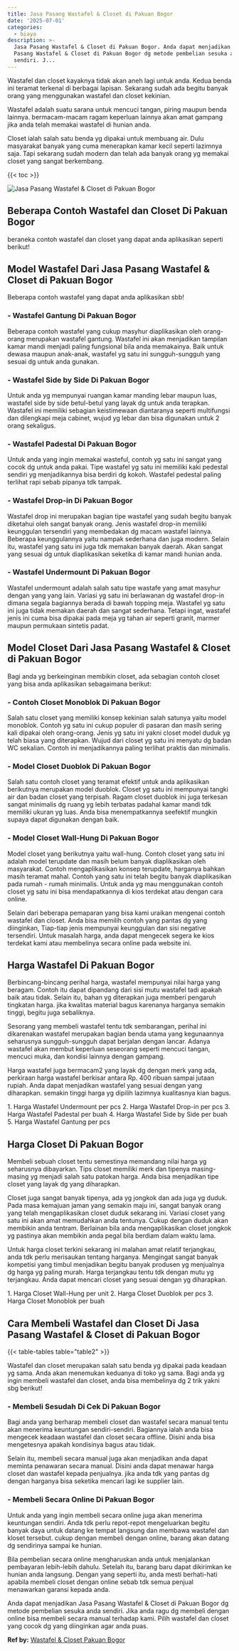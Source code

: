 ```yaml
---
title: Jasa Pasang Wastafel & Closet di Pakuan Bogor
date: '2025-07-01'
categories:
  - biaya
description: >-
  Jasa Pasang Wastafel & Closet di Pakuan Bogor. Anda dapat menjadikan Jasa
  Pasang Wastafel & Closet di Pakuan Bogor dg metode pembelian sesuka anda
  sendiri. J...
---
```


Wastafel dan closet kayaknya tidak akan aneh lagi untuk anda. Kedua benda ini teramat terkenal di berbagai lapisan. Sekarang sudah ada begitu banyak orang yang menggunakan wastafel dan closet kekinian.

Wastafel adalah suatu sarana untuk mencuci tangan, piring maupun benda lainnya. bermacam-macam ragam keperluan lainnya akan amat gampang jika anda telah memakai wastafel di hunian anda.

Closet ialah salah satu benda yg dipakai untuk membuang air. Dulu masyarakat banyak yang cuma menerapkan kamar kecil seperti lazimnya saja. Tapi sekarang sudah modern dan telah ada banyak orang yg memakai closet yang sangat berkembang.

{{< toc >}}

![Jasa Pasang Wastafel & Closet di Pakuan Bogor](/images/wastafel-closet-murah53.png)

## Beberapa Contoh Wastafel dan Closet Di Pakuan Bogor

beraneka contoh wastafel dan closet yang dapat anda aplikasikan seperti berikut!

## Model Wastafel Dari Jasa Pasang Wastafel & Closet di Pakuan Bogor

Beberapa contoh wastafel yang dapat anda aplikasikan sbb!

### \- Wastafel Gantung Di Pakuan Bogor

Beberapa contoh wastafel yang cukup masyhur diaplikasikan oleh orang-orang merupakan wastafel gantung. Wastafel ini akan menjadikan tampilan kamar mandi menjadi paling fungsional bila anda memakainya. Baik untuk dewasa maupun anak-anak, wastafel yg satu ini sungguh-sungguh yang sesuai dg untuk anda gunakan.

### \- Wastafel Side by Side Di Pakuan Bogor

Untuk anda yg mempunyai ruangan kamar manding lebar maupun luas, wastafel side by side betul-betul yang layak dg untuk anda terapkan. Wastafel ini memiliki sebagian keistimewaan diantaranya seperti multifungsi dan dilengkapi meja cabinet, wujud yg lebar dan bisa digunakan untuk 2 orang sekaligus.

### \- Wastafel Padestal Di Pakuan Bogor

Untuk anda yang ingin memakai wasteful, contoh yg satu ini sangat yang cocok dg untuk anda pakai. Tipe wastafel yg satu ini memiliki kaki pedestal sendiri yg menjadikannya bisa berdiri dg kokoh. Wastafel pedestal paling terlihat rapi sebab pipanya tdk tampak.

### \- Wastafel Drop-in Di Pakuan Bogor

Wastafel drop ini merupakan bagian tipe wastafel yang sudah begitu banyak diketahui oleh sangat banyak orang. Jenis wastafel drop-in memiliki keunggulan tersendiri yang membedakan dg macam wastafel lainnya. Beberapa keunggulannya yaitu nampak sederhana dan juga modern. Selain itu, wastafel yang satu ini juga tdk memakan banyak daerah. Akan sangat yang sesuai dg untuk diaplikasikan seketika di kamar mandi hunian anda.

### \- Wastafel Undermount Di Pakuan Bogor

Wastafel undermount adalah salah satu tipe wastafe yang amat masyhur dengan yang yang lain. Variasi yg satu ini berlawanan dg wastafel drop-in dimana segala bagiannya berada di bawah topping meja. Wastafel yg satu ini juga tidak memakan daerah dan sangat sederhana. Tetapi ingat, wastafel jenis ini cuma bisa dipakai pada meja yg tahan air seperti granit, marmer maupun permukaan sintetis padat.

## Model Closet Dari Jasa Pasang Wastafel & Closet di Pakuan Bogor

Bagi anda yg berkeinginan membikin closet, ada sebagian contoh closet yang bisa anda aplikasikan sebagaimana berikut:

### \- Contoh Closet Monoblok Di Pakuan Bogor

Salah satu closet yang memiliki konsep kekinian salah satunya yaitu model monoblok. Contoh yg satu ini cukup populer di pasaran dan masih sering kali dipakai oleh orang-orang. Jenis yg satu ini yakni closet model duduk yg telah biasa yang diterapkan. Wujud dari closet yg satu ini menyatu dg badan WC sekalian. Contoh ini menjadikannya paling terlihat praktis dan minimalis.

### \- Model Closet Duoblok Di Pakuan Bogor

Salah satu contoh closet yang teramat efektif untuk anda aplikasikan berikutnya merupakan model duoblok. Closet yg satu ini mempunyai tangki air dan badan closet yang terpisah. Ragam closet duoblok ini juga terkesan sangat minimalis dg ruang yg lebih terbatas padahal kamar mandi tdk memiliki ukuran yg luas. Anda bisa menempatkannya seefektif mungkin supaya dapat digunakan dengan baik.

### \- Model Closet Wall-Hung Di Pakuan Bogor

Model closet yang berikutnya yaitu wall-hung. Contoh closet yang satu ini adalah model terupdate dan masih belum banyak diaplikasikan oleh masyarakat. Contoh mengaplikasikan konsep terupdate, harganya bahkan masih teramat mahal. Contoh yang satu ini telah begitu banyak diaplikasikan pada rumah - rumah minimalis. Untuk anda yg mau menggunakan contoh closet yg satu ini bisa mendapatkannya di kios terdekat atau dengan cara online.

Selain dari beberapa pemaparan yang bisa kami uraikan mengenai contoh wastafel dan closet. Anda bisa memilih contoh yang pantas dg yang diinginkan, Tiap-tiap jenis mempunyai keunggulan dan sisi negative tersendiri. Untuk masalah harga, anda dapat mengecek segera ke kios terdekat kami atau membelinya secara online pada website ini.

## Harga Wastafel Di Pakuan Bogor

Berbincang-bincang perihal harga, wastafel mempunyai nilai harga yang beragam. Contoh itu dapat dipandang dari sisi mutu wastafel tadi apakah baik atau tidak. Selain itu, bahan yg diterapkan juga memberi pengaruh tingkatan harga. jika kwalitas material bagus karenanya harganya semakin tinggi, begitu juga sebaliknya.

Sesorang yang membeli wastafel tentu tdk sembarangan, perihal ini dikarenakan wastafel merupakan bagian benda utama yang kegunaannya seharusnya sungguh-sungguh dapat berjalan dengan lancar. Adanya wastafel akan membut keperluan seseorang seperti mencuci tangan, mencuci muka, dan kondisi lainnya dengan gampang.

Harga wastafel juga bermacam2 yang layak dg dengan merk yang ada, perkiraan harga wastafel berkisar antara Rp. 400 ribuan sampai jutaan rupiah. Anda dapat menjadikan wastafel yang sesuai dengan yang diharapkan. semakin tinggi harga yg dipilih lazimnya kualitasnya kian bagus.

1\. Harga Wastafel Undermount per pcs 2. Harga Wastafel Drop-in per pcs 3. Harga Wastafel Padestal per buah 4. Harga Wastafel Side by Side per buah 5. Harga Wastafel Gantung per pcs

## Harga Closet Di Pakuan Bogor

Membeli sebuah closet tentu semestinya memandang nilai harga yg seharusnya dibayarkan. Tips closet memiliki merk dan tipenya masing-masing yg menjadi salah satu patokan harga. Anda bisa menjadikan tipe closet yang layak dg yang diharapkan.

Closet juga sangat banyak tipenya, ada yg jongkok dan ada juga yg duduk. Pada masa kemajuan jaman yang semakin maju ini, sangat banyak orang yang telah mengaplikasikan closet duduk sekarang ini. Variasi closet yang satu ini akan amat memudahkan anda tentunya. Cukup dengan duduk akan membikin anda tentram. Berlainan bila anda mengaplikasikan closet jongkok yg pastinya akan membikin anda pegal bila berdiam dalam waktu lama.

Untuk harga closet terkini sekarang ini malahan amat relatif terjangkau, anda tdk perlu merisaukan tentang harganya. Mengingat sangat banyak kompetisi yang timbul menjadikan begitu banyak produsen yg menjualnya dg harga yg paling murah. Harga terjangkau tentu tdk dengan mutu yg terjangkau. Anda dapat mencari closet yang sesuai dengan yg diharapkan.

1\. Harga Closet Wall-Hung per unit 2. Harga Closet Duoblok per pcs 3. Harga Closet Monoblok per buah

## Cara Membeli Wastafel dan Closet Di Jasa Pasang Wastafel & Closet di Pakuan Bogor

{{< table-tables table="table2" >}}

Wastafel dan closet merupakan salah satu benda yg dipakai pada keadaan yg sama. Anda akan menemukan keduanya di toko yg sama. Bagi anda yg ingin membeli wastafel dan closet, anda bisa membelinya dg 2 trik yakni sbg berikut!

### \- Membeli Sesudah Di Cek Di Pakuan Bogor

Bagi anda yang berharap membeli closet dan wastafel secara manual tentu akan menerima keuntungan sendiri-sendiri. Bagiannya ialah anda bisa mengecek keadaan wastafel dan closet secara offline. Disini anda bisa mengetesnya apakah kondisinya bagus atau tidak.

Selain itu, membeli secara manual juga akan menjadikan anda dapat meminta penawaran secara manual. Disini anda dapat menawar harga closet dan wastafel kepada penjualnya. jika anda tdk yang pantas dg dengan harganya bisa seketika mencari lagi ke supplier lain.

### \- Membeli Secara Online Di Pakuan Bogor

Untuk anda yang ingin membeli secara online juga akan menerima keuntungan sendiri. Anda tdk perlu repot-repot mengeluarkan begitu banyak daya untuk datang ke tempat langsung dan membawa wastafel dan kloset tersebut. cukup dengan membeli dengan online, barang akan datang dg sendirinya sampai ke hunian.

Bila pembelian secara online mengharuskan anda untuk menjalankan pembayaran lebih-lebih dahulu. Setelah itu, barang baru dapat dikirimkan ke hunian anda langsung. Dengan yang seperti itu, anda mesti berhati-hati apabila membeli closet dengan online sebab tdk semua penjual menawarkan garansi kepada anda.

Anda dapat menjadikan Jasa Pasang Wastafel & Closet di Pakuan Bogor dg metode pembelian sesuka anda sendiri. Jika anda ragu dg membeli dengan online bisa membeli secara manual terhadap kami. Pilih wastafel dan closet yang cocok dg yang diinginkan agar anda puas.

**Ref by:** [Wastafel & Closet Pakuan Bogor](https://id.wikipedia.org/wiki/Wastafel)

